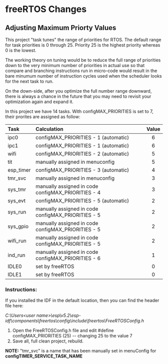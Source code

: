 # freeRTOS Changes

## Adjusting Maximum Priorty Values

This project "task tunes" the range of priorities for RTOS.  The default range for task priorities is 0 through 25.  Priority 25 is the highest priority whereas 0 is the lowest.

The working theory on tuning would be to reduce the full range of priorities down to the very minimum number of priorities in actual use so that compare and branching instructions run in micro-code would result in the bare minumum number of instruction cycles used when the scheduler looks for the next task to run.

On the down-side, after you optimize the full number range downward, there is always a chance in the future that you may need to revisit your optimization again and expand it.

In this project we have 14 tasks.  With configMAX_PRIORITIES is set to 7, their prorites are assigned as follow:

| Task      | Calculation                                        | Value |
| :-------- | :------------------------------------------------- | :---: |
| ipc0      | configMAX_PRIORITIES - 1 (automatic)               |   6   |
| ipc1      | configMAX_PRIORITIES - 1 (automatic)               |   6   |
| wifi      | configMAX_PRIORITIES - 2 (automatic)               |   5   |
| tit       | manually assigned in menuconfig                    |   5   |
| esp_timer | configMAX_PRIORITIES - 3 (automatic)               |   4   |
| tmr_svc   | manually assigned in menuconfig                    |   3   |
| sys_tmr   | manually assigned in code configMAX_PRIORITIES - 4 |   3   |
| sys_evt   | configMAX_PRIORITIES - 5 (automatic)               |   2   |
| sys_run   | manually assigned in code configMAX_PRIORITIES - 5 |   2   |
| sys_gpio  | manually assigned in code configMAX_PRIORITIES - 5 |   2   |
| wifi_run  | manually assigned in code configMAX_PRIORITIES - 5 |   2   |
| ind_run   | manually assigned in code configMAX_PRIORITIES - 6 |   1   |
| IDLE0     | set by freeRTOS                                    |   0   |
| IDLE1     | set by freeRTOS                                    |   0   |

### Instructions:
If you installed the IDF in the default location, then you can find the header file here:  

*C:\Users\<user name>\esp\v5.2\esp-idf\components\freertos\config\include\freertos\FreeRTOSConfig.h*

1) Open the FreeRTOSConfig.h file and edit     #define configMAX_PRIORITIES (25)    -- changing 25 to the value 7
2) Save all, full clean project, rebuild.  


**NOTE:** "tmr_svc" is a name that has been manually set in menuConfig for **configTIMER_SERVICE_TASK_NAME**